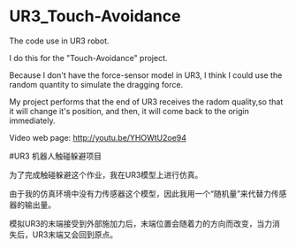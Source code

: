 # UR3_Touch-Avoidance

The code use in UR3 robot.

I do this for the "Touch-Avoidance" project.

Because I don't have the force-sensor model in UR3, I think I could use the random quantity to simulate the dragging force.

My project performs that the end of UR3 receives the radom quality,so that it will change it's position, 
and then, it will come back to the origin immediately.

Video web page: http://youtu.be/YHOWtU2oe94

#UR3 机器人触碰躲避项目

为了完成触碰躲避这个作业，我在UR3模型上进行仿真。

由于我的仿真环境中没有力传感器这个模型，因此我用一个“随机量”来代替力传感器的输出量。

模拟UR3的末端接受到外部施加力后，末端位置会随着力的方向而改变，当力消失后，UR3末端又会回到原点。
